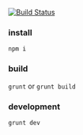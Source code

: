 [![Build Status](https://travis-ci.org/kevinjamesus86/pdxpong-client.svg?branch=master)](https://travis-ci.org/kevinjamesus86/pdxpong-client)

### install

`npm i`

### build

`grunt` or `grunt build`

### development

`grunt dev`
